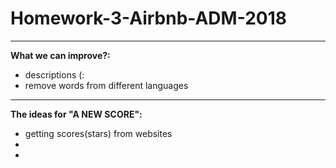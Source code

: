 # Homework-3-Airbnb-ADM-2018
--------------------

**What we can improve?:**
* descriptions (:
* remove words from different languages


--------------------

**The ideas for "A NEW SCORE":**
* getting scores(stars) from websites
*
*

